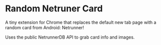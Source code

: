 # Random Netruner Card
A tiny extension for Chrome that replaces the default new tab page with a random card from Android: Netrunner!

Uses the public NetrunnerDB API to grab card info and images. 
